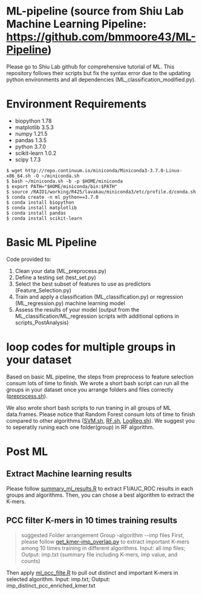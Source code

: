 # ML-pipeline (source from Shiu Lab Machine Learning Pipeline: https://github.com/bmmoore43/ML-Pipeline)

Please go to Shiu Lab github for comprehensive tutorial of ML. This repository follows their scripts but fix the syntax error due to the updating python environments and all dependencies (ML_classification_modified.py).

# Environment Requirements
- biopython 1.78
- matplotlib 3.5.3
- numpy 1.21.5
- pandas 1.3.5
- python 3.7.0
- scikit-learn 1.0.2
- scipy 1.7.3
```
$ wget http://repo.continuum.io/miniconda/Miniconda3-3.7.0-Linux-x86_64.sh -O ~/miniconda.sh
$ bash ~/miniconda.sh -b -p $HOME/miniconda
$ export PATH="$HOME/miniconda/bin:$PATH"
$ source /RAID1/working/R425/lavakau/miniconda3/etc/profile.d/conda.sh
$ conda create -n ml python==3.7.0 
$ conda install biopython
$ conda install matplotlib
$ conda install pandas
$ conda install scikit-learn

```

# Basic ML Pipeline

Code provided to:

1. Clean your data (ML_preprocess.py)
2. Define a testing set (test_set.py)
3. Select the best subset of features to use as predictors (Feature_Selection.py)
4. Train and apply a classification (ML_classification.py) or regression (ML_regression.py) machine learning model
5. Assess the results of your model (output from the ML_classification/ML_regression scripts with additional options in scripts_PostAnalysis)


# loop codes for multiple groups in your dataset
Based on basic ML pipeline, the steps from preprocess to feature selection consum lots of time to finish. We wrote a short bash script can run all the groups in your dataset once you arrange folders and files correctly ([preprocess.sh](https://github.com/LavakauT/ML-pipeline/blob/main/preprocess.sh)).

We also wrote short bash scripts to run traning in all groups of ML data.frames. Please notice that Random Forest consum lots of time to finish compared to other algorithms ([SVM.sh](https://github.com/LavakauT/ML-pipeline/blob/main/SVM.sh), [RF.sh](https://github.com/LavakauT/ML-pipeline/blob/main/RF.sh), [LogReg.sh](https://github.com/LavakauT/ML-pipeline/blob/main/LogReg.sh)). We suggest you to seperatily runing each one folder(group) in RF algorithm.


# Post ML
## Extract Machine learning results
Please follow [summary_ml_results.R](https://github.com/LavakauT/ML-pipeline/blob/main/summary_ml_results.R) to extract F1/AUC_ROC results in each groups and algorithms. Then, you can chose a best algorithm to extract the K-mers.

## PCC filter K-mers in 10 times training results
> suggested Folder arrangement
> Group
> -algorithm
> --imp files
First, please follow [get_kmer-imp_overlap.py](https://github.com/LavakauT/ML-pipeline/blob/main/get_kmer-imp_overlap.py)  to extract important K-mers among 10 times training in different algorithms.
Input: all imp files; Output: imp.txt (summary file including K-mers, imp value, and counts)


Then apply [ml_pcc_filte.R](https://github.com/LavakauT/ML-pipeline/blob/main/ml_pcc_filter.R) to pull out distinct and important K-mers in selected algorithm.
Input: imp.txt; Output: imp_distinct_pcc_enriched_kmer.txt
